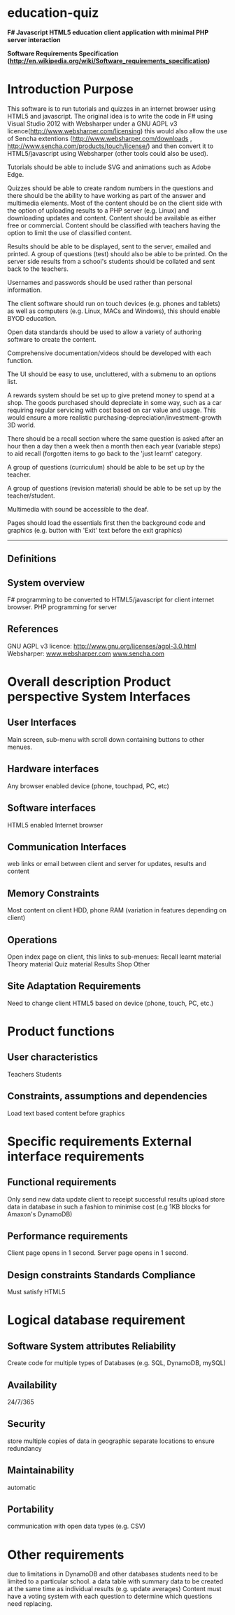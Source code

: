 education-quiz
=============

**F# Javascript HTML5 education client application with minimal PHP server interaction**



**Software Requirements Specification (http://en.wikipedia.org/wiki/Software_requirements_specification)**

Introduction Purpose
===================

This software is to run tutorials and quizzes in an internet browser using HTML5 and javascript. The original idea is to write the code in F# using Visual Studio 2012 with Websharper under a GNU AGPL v3 licence(http://www.websharper.com/licensing) this would also allow the use of Sencha extentions (http://www.websharper.com/downloads , http://www.sencha.com/products/touch/license/) and then convert it to HTML5/javascript using Websharper (other tools could also be used). 

Tutorials should be able to include SVG and animations such as Adobe Edge.
 
Quizzes should be able to create random numbers in the questions and there should be the ability to have working as part of the answer and multimedia elements. Most of the content should be on the client side with the option of uploading results to a PHP server (e.g. Linux) and downloading updates and content. Content should be available as either free or commercial. Content should be classified with teachers having the option to limit the use of classified content. 

Results should be able to be displayed, sent to the server, emailed and printed. A group of questions (test) should also be able to be printed. On the server side results from a school's students should be collated and sent back to the teachers. 

Usernames and passwords should be used rather than personal information. 

The client software should run on touch devices (e.g. phones and tablets) as well as computers (e.g. Linux, MACs and Windows), this should enable BYOD education. 

Open data standards should be used to allow a variety of authoring software to create the content. 

Comprehensive documentation/videos should be developed with each function. 

The UI should be easy to use, uncluttered, with a submenu to an options list. 

A rewards system should be set up to give pretend money to spend at a shop. The goods purchased should depreciate in some way, such as a car requiring regular servicing with cost based on car value and usage. This would ensure a more realistic purchasing-depreciation/investment-growth 3D world. 

There should be a recall section where the same question is asked after an hour then a day then a week then a month then each year (variable steps) to aid recall (forgotten items to go back to the 'just learnt' category. 

A group of questions (curriculum) should be able to be set up by the teacher.

A group of questions (revision material) should be able to be set up by the teacher/student.

Multimedia with sound be accessible to the deaf.

Pages should load the essentials first then the background code and graphics (e.g. button with 'Exit' text before the exit graphics)

 ---------

Definitions
----------


 System overview
 --------------
F# programming to be converted to HTML5/javascript for client internet browser.
PHP programming for server

 References
 ---------
GNU AGPL v3 licence: http://www.gnu.org/licenses/agpl-3.0.html
Websharper: www.websharper.com
www.sencha.com

 
Overall description Product perspective System Interfaces
========================================================

 User Interfaces
 --------------
Main screen, sub-menu with scroll down containing buttons to other menues.

 Hardware interfaces
 ------------------
Any browser enabled device (phone, touchpad, PC, etc)

 Software interfaces
 ------------------
HTML5 enabled Internet browser

 Communication Interfaces
 -----------------------
web links or email between client and server for updates, results and content

 Memory Constraints
 -----------------
Most content on client HDD, phone RAM (variation in features depending on client)

 Operations
 ---------
Open index page on client, this links to sub-menues:
Recall learnt material
Theory material
Quiz material
Results
Shop
Other

 Site Adaptation Requirements
 ---------------------------
Need to change client HTML5 based on device (phone, touch, PC, etc.)
 
Product functions
================

 User characteristics
 -------------------
Teachers
Students

 Constraints, assumptions and dependencies
 ----------------------------------------
Load text based content before graphics
 
Specific requirements External interface requirements
====================================================

 Functional requirements
 ----------------------
Only send new data
update client to receipt successful results upload
store data in database in such a fashion to minimise cost (e.g 1KB blocks for Amaxon's DynamoDB)


 Performance requirements
 -----------------------
Client page opens in 1 second.
Server page opens in 1 second.

 Design constraints Standards Compliance
 --------------------------------------
Must satisfy HTML5
 
Logical database requirement
===========================

 Software System attributes Reliability
 -------------------------------------
Create code for multiple types of Databases (e.g. SQL, DynamoDB, mySQL)

 Availability
 -----------
24/7/365

 Security
 -------
store multiple copies of data in geographic separate locations to ensure redundancy

 Maintainability
 --------------
automatic

 Portability
 ----------
communication with open data types (e.g. CSV)
 
Other requirements
=================
due to limitations in DynamoDB and other databases students need to be limited to a particular school.
a data table with summary data to be created at the same time as individual results (e.g. update averages)
Content must have a voting system with each question to determine which questions need replacing.


